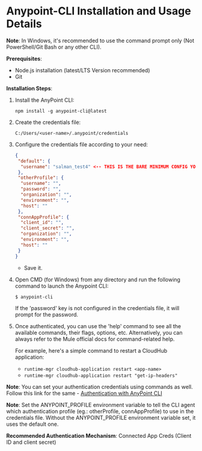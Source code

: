 # Anypoint-CLI Installation and Usage Details

**Note**: In Windows, it's recommended to use the command prompt only (Not PowerShell/Git Bash or any other CLI).

**Prerequisites**:

- Node.js installation (latest/LTS Version recommended)
- Git

**Installation Steps**:

1. Install the AnyPoint CLI:
    ```
    npm install -g anypoint-cli@latest
    ```

2. Create the credentials file:
   ```
   C:/Users/<user-name>/.anypoint/credentials
   ```

3. Configure the credentials file according to your need:
   ```json
   {
    "default": {
     "username": "salman_test4" <-- THIS IS THE BARE MINIMUM CONFIG YOU NEED
    },
    "otherProfile": {
     "username": "",
     "password": "",
     "organization": "",
     "environment": "",
     "host": ""
    },
    "connAppProfile": {
     "client_id": "",
     "client_secret": "",
     "organization": "",
     "environment": "",
     "host": ""
    }
   }
   ```
   - Save it.

4. Open CMD (for Windows) from any directory and run the following command to launch the Anypoint CLI:
   ```
   $ anypoint-cli
   ```
   If the 'password' key is not configured in the credentials file, it will prompt for the password.

5. Once authenticated, you can use the 'help' command to see all the available commands, their flags, options, etc. Alternatively, you can always refer to the Mule official docs for command-related help.

   For example, here's a simple command to restart a CloudHub application:
   - `runtime-mgr cloudhub-application restart <app-name>`
   - `runtime-mgr cloudhub-application restart "get-ip-headers"`

**Note**: You can set your authentication credentials using commands as well. Follow this link for the same - [Authentication with AnyPoint CLI](https://docs.mulesoft.com/anypoint-cli/4.x/auth#credentials-file)

**Note**: Set the ANYPOINT_PROFILE environment variable to tell the CLI agent which authentication profile (eg.: otherProfile, connAppProfile) to use in the credentials file. Without the ANYPOINT_PROFILE environment variable set, it uses the default one.

**Recommended Authentication Mechanism**: Connected App Creds (Client ID and client secret)
